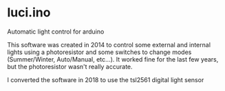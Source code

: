 # luci.ino
Automatic light control for arduino

This software was created in 2014 to control some external and internal lights using a photoresistor and some switches to change modes (Summer/Winter, Auto/Manual, etc...). It worked fine for the last few years, but the photoresistor wasn't really accurate.

I converted the software in 2018 to use the tsl2561 digital light sensor